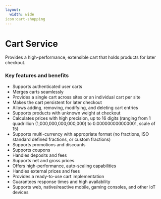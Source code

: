 ```yaml
---
layout:
  width: wide
icon:cart-shopping
---
```


# Cart Service

Provides a high-performance, extensible cart that holds products for later checkout.

### Key features and benefits

* Supports authenticated user carts
* Merges carts seamlessly
* Provides a single cart across sites or an individual cart per site
* Makes the cart persistent for later checkout
* Allows adding, removing, modifying, and deleting cart entries
* Supports products with unknown weight at checkout
* Calculates prices with high precision, up to 16 digits (ranging from 1 quadrillion (1,000,000,000,000,000) to 0.000000000000001, scale of 15)
* Supports multi-currency with appropriate format (no fractions, ISO standard defined fractions, or custom fractions)
* Supports promotions and discounts
* Supports coupons
* Handles deposits and fees
* Supports net and gross prices
* Offers high-performance, auto-scaling capabilities
* Handles external prices and fees
* Provides a ready-to-use cart implementation
* Guarantees response times and high availability
* Supports web, native/reactive mobile, gaming consoles, and other IoT devices
